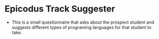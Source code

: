 # Epicodus Track Suggester
+ This is a small questionnaire that asks about the prospect student and suggests different types of programing languages for that student to take. 
